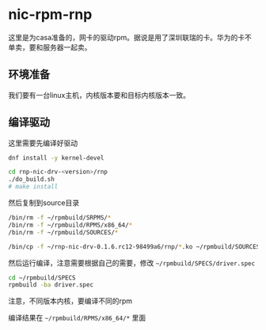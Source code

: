 # nic-rpm-rnp

这里是为casa准备的，网卡的驱动rpm。据说是用了深圳联瑞的卡。华为的卡不单卖，要和服务器一起卖。

## 环境准备

我们要有一台linux主机，内核版本要和目标内核版本一致。

## 编译驱动

这里需要先编译好驱动
```bash
dnf install -y kernel-devel

cd rnp-nic-drv-<version>/rnp
./do_build.sh
# make install

```
然后复制到source目录
```bash
/bin/rm -f ~/rpmbuild/SRPMS/*
/bin/rm -f ~/rpmbuild/RPMS/x86_64/*
/bin/rm -f ~/rpmbuild/SOURCES/*

/bin/cp -f ~/rnp-nic-drv-0.1.6.rc12-98499a6/rnp/*.ko ~/rpmbuild/SOURCES/
```
然后运行编译，注意需要根据自己的需要，修改 ```~/rpmbuild/SPECS/driver.spec```
```bash
cd ~/rpmbuild/SPECS
rpmbuild -ba driver.spec
```

注意，不同版本内核，要编译不同的rpm

编译结果在 ```~/rpmbuild/RPMS/x86_64/*``` 里面
